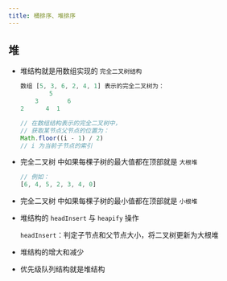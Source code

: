 ```yaml
---
title: 桶排序、堆排序
---
```


## 堆

- 堆结构就是用数组实现的 `完全二叉树结构`

    ```js
    数组 [5, 3, 6, 2, 4, 1] 表示的完全二叉树为：
            5
        3        6
    2      4  1

    // 在数组结构表示的完全二叉树中，
    // 获取某节点父节点的位置为： 
    Math.floor((i - 1) / 2)
    // i 为当前子节点的索引
    ```

- 完全二叉树 中如果每棵子树的最大值都在顶部就是 `大根堆`

    ```js
    // 例如：
    [6, 4, 5, 2, 3, 4, 0]
    ```

- 完全二叉树 中如果每棵子树的最小值都在顶部就是 `小根堆`
- 堆结构的 `headInsert` 与 `heapify` 操作

    `headInsert`：判定子节点和父节点大小，将二叉树更新为大根堆

- 堆结构的增大和减少
- 优先级队列结构就是堆结构